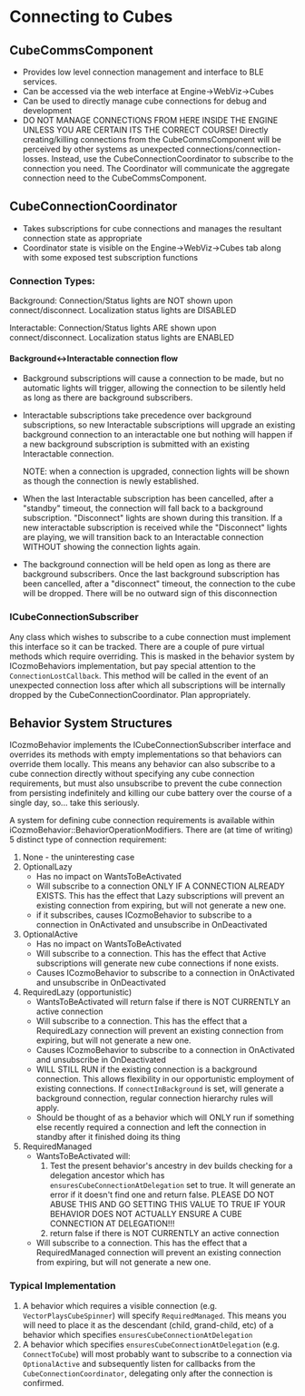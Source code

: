 # Connecting to Cubes

## CubeCommsComponent
  * Provides low level connection management and interface to BLE services.
  * Can be accessed via the web interface at Engine->WebViz->Cubes
  * Can be used to directly manage cube connections for debug and development
  * DO NOT MANAGE CONNECTIONS FROM HERE INSIDE THE ENGINE UNLESS YOU ARE CERTAIN ITS THE CORRECT COURSE! Directly creating/killing connections from the CubeCommsComponent will be perceived by other systems as unexpected connections/connection-losses. Instead, use the CubeConnectionCoordinator to subscribe to the connection you need. The Coordinator will communicate the aggregate connection need to the CubeCommsComponent.

## CubeConnectionCoordinator
  * Takes subscriptions for cube connections and manages the resultant connection state as appropriate
  * Coordinator state is visible on the Engine->WebViz->Cubes tab along with some exposed test subscription functions

### Connection Types:
Background: Connection/Status lights are NOT shown upon connect/disconnect. Localization status lights are DISABLED

Interactable: Connection/Status lights ARE shown upon connect/disconnect. Localization status lights are ENABLED

#### Background<->Interactable connection flow
  * Background subscriptions will cause a connection to be made, but no automatic lights will trigger, allowing the connection to be silently held as long as there are background subscribers.
  * Interactable subscriptions take precedence over background subscriptions, so new Interactable subscriptions will upgrade an existing background connection to an interactable one but nothing will happen if a new background subscription is submitted with an existing Interactable connection.
 
    NOTE: when a  connection is upgraded, connection lights will be shown as though the connection is newly established.

  * When the last Interactable subscription has been cancelled, after a "standby" timeout, the connection will fall back to a background subscription. "Disconnect" lights are shown during this transition. If a new interactable subscription is received while the "Disconnect" lights are playing, we will transition back to an Interactable connection WITHOUT showing the connection lights again.
  * The background connection will be held open as long as there are background subscribers. Once the last background subscription has been cancelled, after a "disconnect" timeout, the connection to the cube will be dropped. There will be no outward sign of this disconnection

### ICubeConnectionSubscriber
Any class which wishes to subscribe to a cube connection must implement this interface so it can be tracked. There are a couple of pure virtual methods which require overriding. This is masked in the behavior system by ICozmoBehaviors implementation, but pay special attention to the `ConnectionLostCallback`. This method will be called in the event of an unexpected connection loss after which all subscriptions will be internally dropped by the CubeConnectionCoordinator. Plan appropriately.

## Behavior System Structures
ICozmoBehavior implements the ICubeConnectionSubscriber interface and overrides its methods with empty implementations so that behaviors can override them locally. This means any behavior can also subscribe to a cube connection directly without specifying any cube connection requirements, but must also unsubscribe to prevent the cube connection from persisting indefinitely and killing our cube battery over the course of a single day, so... take this seriously.

A system for defining cube connection requirements is available within iCozmoBehavior::BehaviorOperationModifiers. There are (at time of writing) 5 distinct type of connection requirement:
1. None - the uninteresting case
1. OptionalLazy
   * Has no impact on WantsToBeActivated
   * Will subscribe to a connection ONLY IF A CONNECTION ALREADY EXISTS. This has the effect that Lazy subscriptions will prevent an existing connection from expiring, but will not generate a new one.
   * if it subscribes, causes ICozmoBehavior to subscribe to a connection in OnActivated and unsubscribe in OnDeactivated
1. OptionalActive
   * Has no impact on WantsToBeActivated
   * Will subscribe to a connection. This has the effect that Active subscriptions will generate new cube connections if none exists.
   * Causes ICozmoBehavior to subscribe to a connection in OnActivated and unsubscribe in OnDeactivated
1. RequiredLazy (opportunistic)
   * WantsToBeActivated will return false if there is NOT CURRENTLY an active connection
   * Will subscribe to a connection. This has the effect that a RequiredLazy connection will prevent an existing connection from expiring, but will not generate a new one.
   * Causes ICozmoBehavior to subscribe to a connection in OnActivated and unsubscribe in OnDeactivated
   * WILL STILL RUN if the existing connection is a background connection. This allows flexibility in our opportunistic employment of existing connections. If `connectInBackground` is set, will generate a background connection, regular connection hierarchy rules will apply.
   * Should be thought of as a behavior which will ONLY run if something else recently required a connection and left the connection in standby after it finished doing its thing
1. RequiredManaged
   * WantsToBeActivated will:
      1. Test the present behavior's ancestry in dev builds checking for a delegation ancestor which has `ensuresCubeConnectionAtDelegation` set to true. It will generate an error if it doesn't find one and return false. PLEASE DO NOT ABUSE THIS AND GO SETTING THIS VALUE TO TRUE IF YOUR BEHAVIOR DOES NOT ACTUALLY ENSURE A CUBE CONNECTION AT DELEGATION!!!
      1. return false if there is NOT CURRENTLY an active connection
   * Will subscribe to a connection. This has the effect that a RequiredManaged connection will prevent an existing connection from expiring, but will not generate a new one. 

### Typical Implementation
1. A behavior which requires a visible connection (e.g. `VectorPlaysCubeSpinner`) will specify `RequiredManaged`. This means you will need to place it as the descendant (child, grand-child, etc) of a behavior which specifies `ensuresCubeConnectionAtDelegation`
1. A behavior which specifies `ensuresCubeConnectionAtDelegation` (e.g. `ConnectToCube`) will most probably want to subscribe to a connection via `OptionalActive` and subsequently listen for callbacks from the `CubeConnectionCoordinator`, delegating only after the connection is confirmed.
